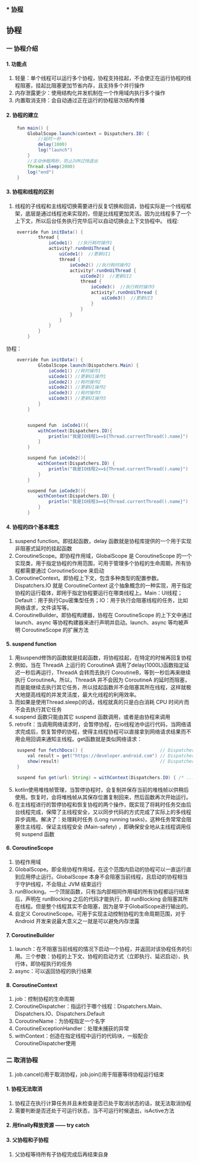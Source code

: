 ### * [协程](#1)

## <span id = "1"> 协程</span>
### 一 协程介绍
#### 1. 功能点
1. 轻量：单个线程可以运行多个协程，协程支持挂起，不会使正在运行协程的线程阻塞，挂起比阻塞更加节省内存，且支持多个并行操作
2. 内存泄露更少：使用结构化并发机制在一个作用域内执行多个操作
3. 内置取消支持：会自动通过正在运行的协程层次结构传播

#### 2. 协程的建立
```java
    fun main() {
        GlobalScope.launch(context = Dispatchers.IO) {
            //延时一秒
            delay(1000)
            log("launch")
        }
        //主动休眠两秒，防止JVM过快退出
        Thread.sleep(2000)
        log("end")
    }
```

#### 3. 协程和线程的区别
1. 线程的子线程和主线程切换需要进行反复切换和回调，协程实际是一个线程框架，底层是通过线程池来实现的，但是比线程更加灵活。因为比线程多了一个上下文，所以后台任务执行完毕后可以自动切换会上下文协程中。
线程:
```java
    override fun initData() {
            thread {
                ioCode1()  //执行耗时操作1
                activity?.runOnUiThread {
                    uiCode1()  //更新UI1
                    thread {
                        ioCode2() //执行耗时操作2
                        activity?.runOnUiThread {
                            uiCode2()  //更新UI2
                            thread {
                                ioCode3()  //执行耗时操作3
                                activity?.runOnUiThread {
                                    uiCode3()  //更新UI3
                                }
                            }
                        }
                    }
                }
            }
        }
```

协程：
```java
    override fun initData() {
            GlobalScope.launch(Dispatchers.Main) {
                ioCode1() //耗时操作1
                uiCode1() //更新UI操作1
                ioCode2() //耗时操作2
                uiCode2() //更新UI操作2
                ioCode3() //耗时操作3
                uiCode3() //更新UI操作3
            }
        }


        suspend fun  ioCode1(){
            withContext(Dispatchers.IO){
                println("我是IO线程1==${Thread.currentThread().name}")
            }
        }

        suspend fun ioCode2(){
            withContext(Dispatchers.IO) {
                println("我是IO线程2==${Thread.currentThread().name}")
            }
        }

        suspend fun ioCode3(){
            withContext(Dispatchers.IO) {
                println("我是IO线程3==${Thread.currentThread().name}")
            }
        }
```

#### 4. 协程的四个基本概念
1. suspend function。即挂起函数，delay 函数就是协程库提供的一个用于实现非阻塞式延时的挂起函数
2. CoroutineScope。即协程作用域，GlobalScope 是 CoroutineScope 的一个实现类，用于指定协程的作用范围，可用于管理多个协程的生命周期，所有协程都需要通过 CoroutineScope 来启动
3. CoroutineContext。即协程上下文，包含多种类型的配置参数。Dispatchers.IO 就是 CoroutineContext 这个抽象概念的一种实现，用于指定协程的运行载体，即用于指定协程要运行在哪类线程上。Main：UI线程；Default：用于执行Cpu密集型任务；IO：用于执行会阻塞线程的任务，比如网络请求，文件读写等。
4. CoroutineBuilder。即协程构建器，协程在 CoroutineScope 的上下文中通过 launch、async 等协程构建器来进行声明并启动。launch、async 等均被声明 CoroutineScope 的扩展方法

#### 5. suspend function
1. 用suspend修饰的函数就是挂起函数，将协程挂起，在特定的时候再回复协程
2. 例如，当在 ThreadA 上运行的 CoroutineA 调用了delay(1000L)函数指定延迟一秒后再运行，ThreadA 会转而去执行 CoroutineB，等到一秒后再来继续执行 CoroutineA。所以，ThreadA 并不会因为 CoroutineA 的延时而阻塞，而是能继续去执行其它任务，所以挂起函数并不会阻塞其所在线程，这样就极大地提高线程的并发灵活度，最大化线程的利用效率。
3. 而如果是使用Thread.sleep()的话，线程就真的只是白白消耗 CPU 时间片而不会去执行其它任务
4. suspend 函数只能由其它 suspend 函数调用，或者是由协程来调用
5. retrofit：当调用网络请求时，会暂停协程，在io线程池中运行代码，当网络请求完成后，恢复暂停的协程，使得主线程协程可以直接拿到网络请求结果而不用会用回调来通知主线程。get函数就是类似网络请求：
```java
    suspend fun fetchDocs() {                             // Dispatchers.Main
        val result = get("https://developer.android.com") // Dispatchers.IO for `get`
        show(result)                                      // Dispatchers.Main
    }

    suspend fun get(url: String) = withContext(Dispatchers.IO) { /* ... */ }

```
5. kotlin使用堆栈帧管理，当暂停协程时，会复制并保存当前的堆栈帧以供稍后使用。恢复时，会将堆栈帧从其保存位置复制回来，然后函数再次开始运行。
6. 在主线程进行的暂停协程和恢复协程的两个操作，既实现了将耗时任务交由后台线程完成，保障了主线程安全，又以同步代码的方式完成了实际上的多线程异步调用。解决了：处理耗时任务 (Long running tasks)，这种任务常常会阻塞住主线程、保证主线程安全 (Main-safety) ，即确保安全地从主线程调用任何 suspend 函数

#### 6. CoroutineScope
1. 协程作用域
2. GlobalScope。即全局协程作用域，在这个范围内启动的协程可以一直运行直到应用停止运行。GlobalScope 本身不会阻塞当前线程，且启动的协程相当于守护线程，不会阻止 JVM 结束运行
3. runBlocking。一个顶层函数，只有当内部相同作用域的所有协程都运行结束后，声明在 runBlocking 之后的代码才能执行，即 runBlocking 会阻塞其所在线程。但是整个线程其实不会阻塞，因为是早于GlobalScope进行输出的。
4. 自定义 CoroutineScope。可用于实现主动控制协程的生命周期范围，对于 Android 开发来说最大意义之一就是可以避免内存泄露

#### 7. CoroutineBuilder
1. launch：在不阻塞当前线程的情况下启动一个协程，并返回对该协程任务的引用。三个参数：协程的上下文、协程的启动方式（立即执行、延迟启动）、执行体，即协程执行的任务
2. async：可以返回协程的执行结果
#### 8. CoroutineContext
1. job：控制协程的生命周期
2. CoroutineDispatcher：指运行于哪个线程：Dispatchers.Main、Dispatchers.IO、Dispatchers.Default 
3. CoroutineName：为协程指定一个名字
4. CoroutineExceptionHandler：处理未捕获的异常
5. withContext：创造在指定线程中运行的代码块，一般配合 CoroutineDispatcher使用

### 二 取消协程
1. job.cancel()用于取消协程，job.join()用于阻塞等待协程运行结束

#### 1. 协程无法取消
1. 协程正在执行计算任务并且未检查是否已处于取消状态的话，就无法取消协程
2. 需要判断是否还处于可运行状态，当不可运行时候退出，isActive方法

#### 2. 用finally释放资源 —— try catch
#### 3. 父协程和子协程
1. 父协程等待所有子协程完成后再结束自身

